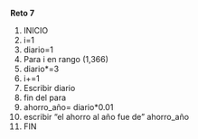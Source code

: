 **Reto 7**
1. INICIO
2. i=1
3. diario=1 
4. Para i en rango (1,366)	
5.  diario*=3
6.  i+=1
7.  Escribir diario
8. fin del para 
9. ahorro_año= diario*0.01
10. escribir “el ahorro al año fue de” ahorro_año
11. FIN
